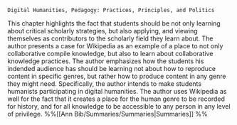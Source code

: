	Digital Humanities, Pedagogy: Practices, Principles, and Politics

This chapter highlights the fact that students should be not only learning about critical scholarly strategies, but also applying, and viewing themselves as contributors to the scholarly field they learn about. The author presents a case for Wikipedia as an example of a place to not only collaborative compile knowledge, but also to learn about collaborative knowledge practices. The author emphasizes how the students his indended audience has should be learning not about how to reproduce content in specific genres, but rather how to produce content in any genre they might need. Specifically, the author intends to make students humanists participating in digital humanities. The author uses Wikipedia as well for the fact that it creates a place for the human genre to be recorded for history, and for all knowledge to be accessible to any person in any level of privilege.
%%[[Ann Bib/Summaries/Summaries|Summaries]] %% 